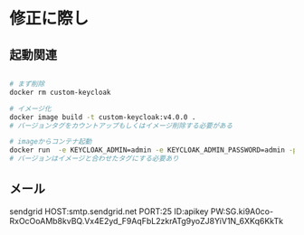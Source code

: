 # 修正に際し

## 起動関連

``` bash

# まず削除
docker rm custom-keycloak

# イメージ化
docker image build -t custom-keycloak:v4.0.0 .
# バージョンタグをカウントアップもしくはイメージ削除する必要がある

# imageからコンテナ起動
docker run  -e KEYCLOAK_ADMIN=admin -e KEYCLOAK_ADMIN_PASSWORD=admin -p 8080:8080 --name custom-keycloak -it custom-keycloak:v4.0.0 start-dev
# バージョンはイメージと合わせたタグにする必要あり

```

## メール

sendgrid
HOST:smtp.sendgrid.net
PORT:25
ID:apikey
PW: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
